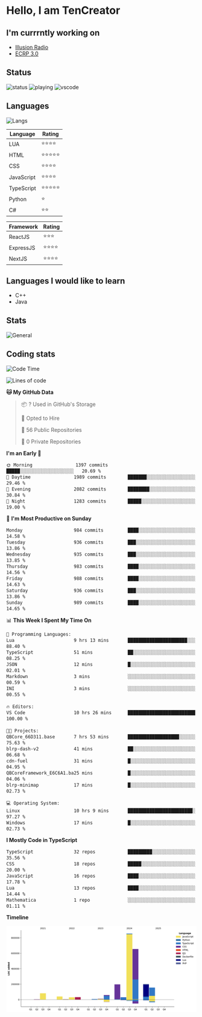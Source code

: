 # Hello, I am TenCreator

## I'm currrntly working on
- [Illusion Radio](https://illusionradio.co.uk/)
- [ECRP 3.0](http://github.com/Emerald-Coast-Roleplay/)

## Status
![status](https://api.statusbadges.me/badge/status/518334475038359555?simple=true&style=for-the-badge)
![playing](https://api.statusbadges.me/badge/playing/518334475038359555?style=for-the-badge)
![vscode](https://api.statusbadges.me/badge/vscode/518334475038359555?style=for-the-badge)

## Languages
![Langs](https://github-readme-stats.vercel.app/api/top-langs/?username=tencreator&layout=compact&theme=radical)


|Language|Rating|
|--------|------|
|LUA|⭐️⭐️⭐️⭐️|
|HTML|⭐️⭐️⭐️⭐️⭐️|
|CSS|⭐️⭐️⭐️⭐️|
|JavaScript|⭐️⭐️⭐️⭐️|
|TypeScript|⭐️⭐️⭐️⭐️⭐️|
|Python|⭐️|
|C#|⭐️⭐️ |

|Framework|Rating|
|--------|------|
|ReactJS|⭐️⭐️⭐|
|ExpressJS|⭐️⭐️⭐️⭐️|
|NextJS|⭐️⭐️⭐⭐️|

## Languages I would like to learn
- C++
- Java

## Stats
![General](https://github-readme-stats.vercel.app/api?username=tencreator&show_icons=true&theme=radical)

## Coding stats

<!--START_SECTION:waka-->
![Code Time](http://img.shields.io/badge/Code%20Time-654%20hrs%2016%20mins-blue)

![Lines of code](https://img.shields.io/badge/From%20Hello%20World%20I%27ve%20Written-2.4%20million%20lines%20of%20code-blue)

**🐱 My GitHub Data** 

> 📦 ? Used in GitHub's Storage 
 > 
> 💼 Opted to Hire
 > 
> 📜 56 Public Repositories 
 > 
> 🔑 0 Private Repositories 
 > 
**I'm an Early 🐤** 

```text
🌞 Morning                1397 commits        █████░░░░░░░░░░░░░░░░░░░░   20.69 % 
🌆 Daytime                1989 commits        ███████░░░░░░░░░░░░░░░░░░   29.46 % 
🌃 Evening                2082 commits        ████████░░░░░░░░░░░░░░░░░   30.84 % 
🌙 Night                  1283 commits        █████░░░░░░░░░░░░░░░░░░░░   19.00 % 
```
📅 **I'm Most Productive on Sunday** 

```text
Monday                   984 commits         ████░░░░░░░░░░░░░░░░░░░░░   14.58 % 
Tuesday                  936 commits         ███░░░░░░░░░░░░░░░░░░░░░░   13.86 % 
Wednesday                935 commits         ███░░░░░░░░░░░░░░░░░░░░░░   13.85 % 
Thursday                 983 commits         ████░░░░░░░░░░░░░░░░░░░░░   14.56 % 
Friday                   988 commits         ████░░░░░░░░░░░░░░░░░░░░░   14.63 % 
Saturday                 936 commits         ███░░░░░░░░░░░░░░░░░░░░░░   13.86 % 
Sunday                   989 commits         ████░░░░░░░░░░░░░░░░░░░░░   14.65 % 
```


📊 **This Week I Spent My Time On** 

```text
💬 Programming Languages: 
Lua                      9 hrs 13 mins       ██████████████████████░░░   88.40 % 
TypeScript               51 mins             ██░░░░░░░░░░░░░░░░░░░░░░░   08.25 % 
JSON                     12 mins             █░░░░░░░░░░░░░░░░░░░░░░░░   02.01 % 
Markdown                 3 mins              ░░░░░░░░░░░░░░░░░░░░░░░░░   00.59 % 
INI                      3 mins              ░░░░░░░░░░░░░░░░░░░░░░░░░   00.55 % 

🔥 Editors: 
VS Code                  10 hrs 26 mins      █████████████████████████   100.00 % 

🐱‍💻 Projects: 
QBCore_66D311.base       7 hrs 53 mins       ███████████████████░░░░░░   75.63 % 
blrp-dash-v2             41 mins             ██░░░░░░░░░░░░░░░░░░░░░░░   06.68 % 
cdn-fuel                 31 mins             █░░░░░░░░░░░░░░░░░░░░░░░░   04.95 % 
QBCoreFramework_E6C6A1.ba25 mins             █░░░░░░░░░░░░░░░░░░░░░░░░   04.06 % 
blrp-minimap             17 mins             █░░░░░░░░░░░░░░░░░░░░░░░░   02.73 % 

💻 Operating System: 
Linux                    10 hrs 9 mins       ████████████████████████░   97.27 % 
Windows                  17 mins             █░░░░░░░░░░░░░░░░░░░░░░░░   02.73 % 
```

**I Mostly Code in TypeScript** 

```text
TypeScript               32 repos            █████████░░░░░░░░░░░░░░░░   35.56 % 
CSS                      18 repos            █████░░░░░░░░░░░░░░░░░░░░   20.00 % 
JavaScript               16 repos            ████░░░░░░░░░░░░░░░░░░░░░   17.78 % 
Lua                      13 repos            ████░░░░░░░░░░░░░░░░░░░░░   14.44 % 
Mathematica              1 repo              ░░░░░░░░░░░░░░░░░░░░░░░░░   01.11 % 
```



**Timeline**

![Lines of Code chart](https://raw.githubusercontent.com/tencreator/tencreator/main/assets/bar_graph.png)


<!--END_SECTION:waka-->
